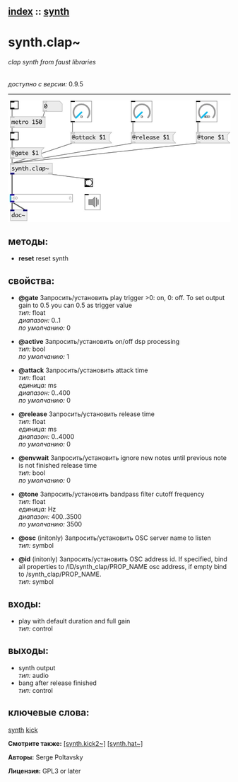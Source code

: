 [index](index.html) :: [synth](category_synth.html)
---

# synth.clap~

###### clap synth from faust libraries

*доступно с версии:* 0.9.5

---




[![example](../examples/img/synth.clap~.jpg)](../examples/pd/synth.clap~.pd)





## методы:

* **reset**
reset synth<br>




## свойства:

* **@gate** 
Запросить/установить play trigger &gt;0: on, 0: off. To set output gain to 0.5 you can 0.5 as trigger
value<br>
_тип:_ float<br>
_диапазон:_ 0..1<br>
_по умолчанию:_ 0<br>

* **@active** 
Запросить/установить on/off dsp processing<br>
_тип:_ bool<br>
_по умолчанию:_ 1<br>

* **@attack** 
Запросить/установить attack time<br>
_тип:_ float<br>
_единица:_ ms<br>
_диапазон:_ 0..400<br>
_по умолчанию:_ 0<br>

* **@release** 
Запросить/установить release time<br>
_тип:_ float<br>
_единица:_ ms<br>
_диапазон:_ 0..4000<br>
_по умолчанию:_ 0<br>

* **@envwait** 
Запросить/установить ignore new notes until previous note is not finished release time<br>
_тип:_ bool<br>
_по умолчанию:_ 0<br>

* **@tone** 
Запросить/установить bandpass filter cutoff frequency<br>
_тип:_ float<br>
_единица:_ Hz<br>
_диапазон:_ 400..3500<br>
_по умолчанию:_ 3500<br>

* **@osc** (initonly)
Запросить/установить OSC server name to listen<br>
_тип:_ symbol<br>

* **@id** (initonly)
Запросить/установить OSC address id. If specified, bind all properties to /ID/synth_clap/PROP_NAME
osc address, if empty bind to /synth_clap/PROP_NAME.<br>
_тип:_ symbol<br>



## входы:

* play with default duration and full gain<br>
_тип:_ control



## выходы:

* synth output<br>
_тип:_ audio
* bang after release finished<br>
_тип:_ control



## ключевые слова:

[synth](keywords/synth.html)
[kick](keywords/kick.html)



**Смотрите также:**
[\[synth.kick2~\]](synth.kick2~.html)
[\[synth.hat~\]](synth.hat~.html)




**Авторы:** Serge Poltavsky




**Лицензия:** GPL3 or later






